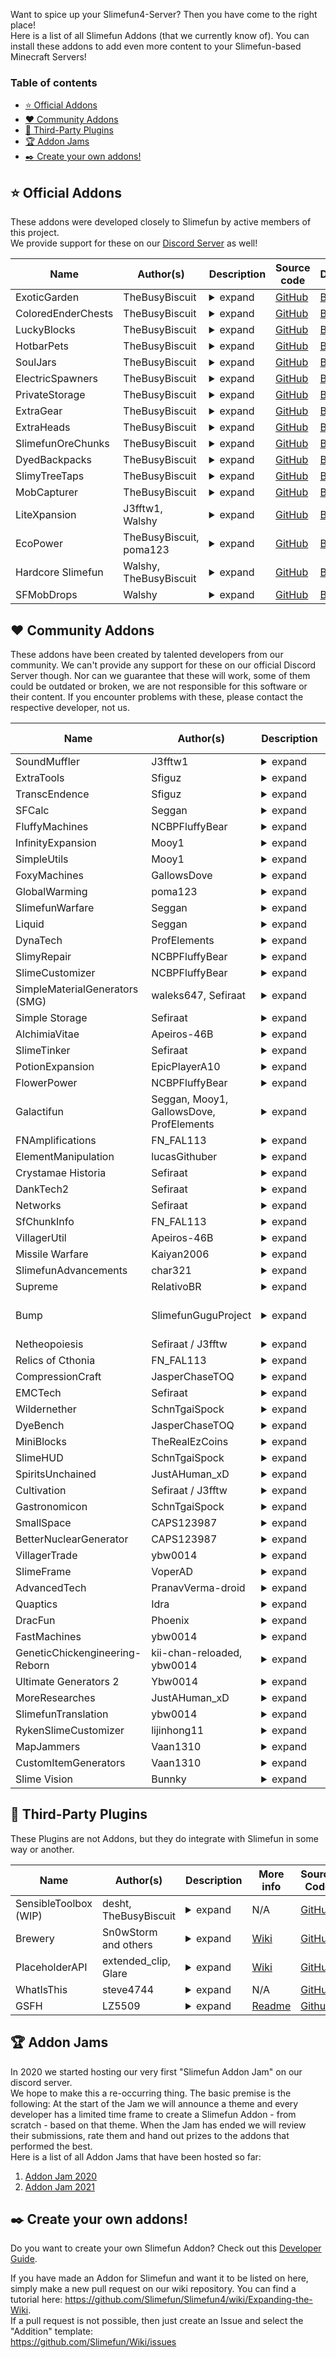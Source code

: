 Want to spice up your Slimefun4-Server? Then you have come to the right place!<br>
Here is a list of all Slimefun Addons (that we currently know of). You can install these addons to add even more content to your Slimefun-based Minecraft Servers!

### Table of contents
- [:star: Official Addons](#star-official-addons)
- [:heart: Community Addons](#heart-community-addons)
- [:gift: Third-Party Plugins](#gift-third-party-plugins)
- [:trophy: Addon Jams](#trophy-addon-jams)
- [:black_nib: Create your own addons!](#black_nib-create-your-own-addons)

## :star: Official Addons
These addons were developed closely to Slimefun by active members of this project.<br>
We provide support for these on our [Discord Server](https://discord.gg/slimefun) as well!

Name | Author(s) | Description | Source code | Download
------------- | --------- | ----------------------------------------------- | --------- | --------- |
ExoticGarden | TheBusyBiscuit | <details><summary>expand</summary>This Addon adds a lot of Plants, Trees and a bunch of food to Slimefun! You can do everything from growing Plum Trees to crafting "BBQ Bacon wrapped Cheese filled Hot Dogs".</details> | [GitHub](https://github.com/TheBusyBiscuit/ExoticGarden) | [Builds](https://thebusybiscuit.github.io/builds/TheBusyBiscuit/ExoticGarden/master/)
ColoredEnderChests | TheBusyBiscuit | <details><summary>expand</summary>This Addon adds global color-coded Ender Chests that work across dimensions, with Cargo Nets and more!</details> | [GitHub](https://github.com/TheBusyBiscuit/ColoredEnderChests) | [Builds](https://thebusybiscuit.github.io/builds/TheBusyBiscuit/ColoredEnderChests/master/)
LuckyBlocks | TheBusyBiscuit | <details><summary>expand</summary>This Addon adds Lucky Blocks, they are craftable but will also spawn in newly generated chunks. You can never know what happens if you open them!</details> | [GitHub](https://github.com/TheBusyBiscuit/luckyblocks-sf) | [Builds](https://thebusybiscuit.github.io/builds/TheBusyBiscuit/luckyblocks-sf/master/)
HotbarPets | TheBusyBiscuit | <details><summary>expand</summary>This Addon - which is inspired by the mod InventoryPets - adds "Pet"-Items to Slimefun. You can carry your Pets in your Hotbar and they will help you in various ways. But you need to feed them of course!</details> | [GitHub](https://github.com/TheBusyBiscuit/HotbarPets) | [Builds](https://thebusybiscuit.github.io/builds/TheBusyBiscuit/HotbarPets/master/)
SoulJars | TheBusyBiscuit | <details><summary>expand</summary>This Addon adds "Soul Jars" to the game. You can collect souls by killing a certain amount of mobs of the same type. You can then use this Soul Jar to craft Spawners.</details>| [GitHub](https://github.com/TheBusyBiscuit/SoulJars) | [Builds](https://thebusybiscuit.github.io/builds/TheBusyBiscuit/SoulJars/master/)
ElectricSpawners | TheBusyBiscuit | <details><summary>expand</summary>This Addon adds Electric Spawners. You can turn any Repaired Spawners into Electric ones and they will run off Electricity! You can turn them on and off in their GUI.</details> | [GitHub](https://github.com/TheBusyBiscuit/ElectricSpawners) | [Builds](https://thebusybiscuit.github.io/builds/TheBusyBiscuit/ElectricSpawners/master/)
PrivateStorage | TheBusyBiscuit | <details><summary>expand</summary>This Addon adds a lot of new Chests to Slimefun, explosive-resistant chests, private chests and also wooden chests for the various Wood Types in Minecraft.</details> | [GitHub](https://github.com/TheBusyBiscuit/PrivateStorage) | [Builds](https://thebusybiscuit.github.io/builds/TheBusyBiscuit/PrivateStorage/master/)
ExtraGear | TheBusyBiscuit | <details><summary>expand</summary>This Addon adds new Weapons and Armor to Slimefun. Most of them are related to Alloys and Metals within Slimefun.</details> | [GitHub](https://github.com/TheBusyBiscuit/ExtraGear) | [Builds](https://thebusybiscuit.github.io/builds/TheBusyBiscuit/ExtraGear/master/)
ExtraHeads | TheBusyBiscuit | <details><summary>expand</summary>This Addon adds new Heads to a lot of Minecraft Mobs. Take a look at the config to configure their drop-rate (which is also increased with a Sword Of Beheading).</details> | [GitHub](https://github.com/TheBusyBiscuit/ExtraHeads) | [Builds](https://blob.build/project/ExtraHeads)
SlimefunOreChunks | TheBusyBiscuit | <details><summary>expand</summary>This Addon adds all existing dusts to the GEO-Miner. You can get stuff like "Copper Ore Chunks" from the GEO-Miner and then turn those into Dusts using an Ore Crusher.</details> | [GitHub](https://github.com/TheBusyBiscuit/SlimefunOreChunks) | [Builds](https://thebusybiscuit.github.io/builds/TheBusyBiscuit/SlimefunOreChunks/master/)
DyedBackpacks | TheBusyBiscuit | <details><summary>expand</summary>This Addon adds 16 dyed variants for every Slimefun Backpack</details> | [GitHub](https://github.com/TheBusyBiscuit/DyedBackpacks) | [Builds](https://thebusybiscuit.github.io/builds/TheBusyBiscuit/DyedBackpacks/master/)
SlimyTreeTaps | TheBusyBiscuit | <details><summary>expand</summary>This Addon adds Tree Taps and rubber, an alternative way to obtain Plastic Sheets.</details> | [GitHub](https://github.com/TheBusyBiscuit/SlimyTreeTaps) | [Builds](https://thebusybiscuit.github.io/builds/TheBusyBiscuit/SlimyTreeTaps/master/)
MobCapturer | TheBusyBiscuit | <details><summary>expand</summary>This Addon adds a Mob Capturing Cannon which you can use to capture mobs as items. You can find more info on the project page, it is inspired by the Safari-Nets from the mod MineFactory Reloaded.</details> | [GitHub](https://github.com/Slimefun-Addon-Community/MobCapturer) | [Builds](https://blob.build/project/MobCapturer)
LiteXpansion | J3fftw1, Walshy | <details><summary>expand</summary>A remake of SlimeXpansion but without many of the unused items. This addon won't be as packed as SlimeXpansion as the name says, it will rather be "Lite".</details> | [GitHub](https://github.com/Slimefun-Addon-Community/LiteXpansion) | [Builds](https://blob.build/project/LiteXpansion)
EcoPower | TheBusyBiscuit, poma123 | <details><summary>expand</summary>This addon is focused on climate-friendly and renewable energy sources. It features, wind turbines, steam turbines and more! You can even harness energy from lightning bolts!</details> | [GitHub](https://github.com/TheBusyBiscuit/EcoPower) | [Builds](https://thebusybiscuit.github.io/builds/TheBusyBiscuit/EcoPower/master/)
Hardcore Slimefun | Walshy, TheBusyBiscuit | <details><summary>expand</summary>Hardcore Slimefun is an addon designed to make Slimefun as hard as possible for those who don't like a true challenge (or server owners who want to be nice to their players!). Features include research loss, research failures and android malfunctions with more to come!</details> | [GitHub](https://github.com/Slimefun-Addon-Community/HardcoreSlimefun) | [Builds](https://thebusybiscuit.github.io/builds/Slimefun-Addon-Community/HardcoreSlimefun/main/)
SFMobDrops | Walshy | <details><summary>expand</summary>SFMobDrops is an addon that lets server owners configure any sort of mob (standard, custom, whatever) drop Slimefun items. Simple but with lots of configurability if you want it!</details> | [GitHub](https://github.com/WalshyDev/SFMobDrops) | [Builds](https://blob.build/project/SFMobDrops)

## :heart: Community Addons
These addons have been created by talented developers from our community.
We can't provide any support for these on our official Discord Server though.
Nor can we guarantee that these will work, some of them could be outdated or broken, we are not responsible for this software or their content.
If you encounter problems with these, please contact the respective developer, not us.

Name | Author(s) | Description | More info | Source Code | Download
------------- | --------- | ----------------------------------------------- | --------- | --------- | --------- |
SoundMuffler | J3fftw1 | <details><summary>expand</summary>This Addon adds a machine which has the ability to muffle sound.</details> | N/A | [GitHub](https://github.com/Slimefun-Addon-Community/SoundMuffler) | [Builds](https://thebusybiscuit.github.io/builds/J3fftw1/SoundMuffler/master/)
ExtraTools | Sfiguz | <details><summary>expand</summary>ExtraTools is a Slimefun4 Addon created to supply useful tools which, although unnecessary, are certain to improve your Slimefun experience.</details> | N/A | [GitHub](https://github.com/Sfiguz7/ExtraTools) | [Builds](https://thebusybiscuit.github.io/builds/Sfiguz7/ExtraTools/master/)
TranscEndence | Sfiguz | <details><summary>expand</summary>This Addon adds tools to get permanent potion effects via a quantum physics-like experience. It was submitted as an entry to the 2020 Slimefun Addon Jam.</details> | N/A | [GitHub](https://github.com/Sfiguz7/TranscEndence) | [Builds](https://blob.build/project/TranscEndence)
SFCalc | Seggan | <details><summary>expand</summary>This addon is a continuation of the old SlimeCalculator by John000708. It provides a command to calculate the required amounts of base resources for any given Slimefun item.</details> | N/A | [GitHub](https://github.com/Seggan/SFCalc) | [Builds](https://blob.build/project/SFCalc)
FluffyMachines | NCBPFluffyBear | <details><summary>expand</summary>This addon adds early and late game machines, generators, and items to make automation more fun. Among these are the Auto Crafting Table, Auto Ancient Altar, and Ender Chest Cargo Nodes.</details> | [Readme](https://github.com/NCBPFluffyBear/FluffyMachines/blob/master/README.md) | [GitHub](https://github.com/NCBPFluffyBear/FluffyMachines) | [Builds](https://blob.build/project/FluffyMachines)
InfinityExpansion | Mooy1 | <details><summary>expand</summary>This addon adds many machines and endgame crafting recipes.</details> | [Readme](https://github.com/Mooy1/InfinityExpansion/blob/master/README.md) | [GitHub](https://github.com/Mooy1/InfinityExpansion) | [Builds](https://thebusybiscuit.github.io/builds/Mooy1/InfinityExpansion/master/)
SimpleUtils | Mooy1 | <details><summary>expand</summary>This addon adds a few simple & useful tools and blocks.</details> | [Readme](https://github.com/Mooy1/SimpleUtils/blob/master/README.md) | [GitHub](https://github.com/Mooy1/SimpleUtils) | [Builds](https://thebusybiscuit.github.io/builds/Mooy1/SimpleUtils/master/)
FoxyMachines | GallowsDove | <details><summary>expand</summary>This addon adds various tools, machines and weapons, including Improvement Forge, Healing Bow, and Potion Mixer.</details> | [Readme](https://github.com/GallowsDove/FoxyMachines/blob/master/README.md) | [GitHub](https://github.com/GallowsDove/FoxyMachines) | [Builds](https://blob.build/project/FoxyMachines)
GlobalWarming | poma123 | <details><summary>expand</summary>This Slimefun addon aims to add climate change mechanics to the game.</details> | [Readme](https://github.com/poma123/GlobalWarming/blob/master/README.md) | [GitHub](https://github.com/poma123/GlobalWarming) | [Builds](https://thebusybiscuit.github.io/builds/poma123/GlobalWarming/master/)
SlimefunWarfare | Seggan | <details><summary>expand</summary>This addon adds guns, chemical grenades, and more war stuff to Slimefun.</details> | N/A | [GitHub](https://github.com/Seggan/SlimefunWarfare) | [Builds](https://blob.build/project/SlimefunWarfare)
Liquid | Seggan | <details><summary>expand</summary>This addon adds liquid version of Slimefun metals and alloys. It also adds ways to more efficiently make alloys with the molten metals.</details> | N/A | [GitHub](https://github.com/Seggan/Liquid) | [Builds](https://thebusybiscuit.github.io/builds/Seggan/Liquid/master/)
DynaTech | ProfElements | <details><summary>expand</summary>An addon that adds random technology that happens to be dynamic in some concepts.</details> | [Readme](https://github.com/ProfElements/DynaTech/blob/master/README.md) | [GitHub](https://github.com/ProfElements/DynaTech) | [Builds](https://blob.build/project/DynaTech)
SlimyRepair | NCBPFluffyBear | <details><summary>expand</summary>An addon that allows players to repair Slimefun tools and weapons using customizable vanilla or Slimefun materials.</details> | [Readme](https://github.com/NCBPFluffyBear/SlimyRepair/blob/master/README.md) | [GitHub](https://github.com/NCBPFluffyBear/SlimyRepair) | [Builds](https://thebusybiscuit.github.io/builds/NCBPFluffyBear/SlimyRepair/master)
SlimeCustomizer | NCBPFluffyBear | <details><summary>expand</summary>An addon that allows server owners to easily build their own Slimefun machines without any coding knowledge.</details> | [Readme](https://github.com/NCBPFluffyBear/SlimeCustomizer/blob/master/README.md) | [GitHub](https://github.com/NCBPFluffyBear/SlimeCustomizer) | [Builds](https://thebusybiscuit.github.io/builds/NCBPFluffyBear/SlimeCustomizer/master)
SimpleMaterialGenerators (SMG) | waleks647, Sefiraat | <details><summary>expand</summary>A simple addon with simple generators to reduce some grind.</details> | [Readme](https://github.com/Sefiraat/SMG/blob/master/README.md) | [GitHub](https://github.com/Sefiraat/SMG) | [Builds](https://thebusybiscuit.github.io/builds/Sefiraat/SMG/master)
Simple Storage | Sefiraat | <details><summary>expand</summary>This addon adds 3 simple chests (Iron [2 x 45 slot], Gold [4 x 45 slot] and Diamond [6 x 45 slot] but thats just to start! Convert your Diamond chests into Inventory Cells and hook them up to a Network Chest to really get rolling! The Network Chest can access all nearby cells giving a max possible 305,100 stacks of storage for all your items (if you're crazy enough!). Cells can be named and given custom icons for true organisation.</details> | [Wiki](https://github.com/Sefiraat/Simple-Storage/wiki) | [GitHub](https://github.com/Sefiraat/Simple-Storage) | [Builds](https://thebusybiscuit.github.io/builds/Sefiraat/Simple-Storage/master/)
AlchimiaVitae | Apeiros-46B | <details><summary>expand</summary>An addon that adds some alternate ways to create alloys and carbon, powerful magical modifications to tools, and potent potions.</details> | [Readme](https://github.com/Apeiros-46B/AlchimiaVitae/blob/master/README.md) | [GitHub](https://github.com/Apeiros-46B/AlchimiaVitae) | [Builds](https://thebusybiscuit.github.io/builds/Apeiros-46B/AlchimiaVitae/master)
SlimeTinker | Sefiraat | <details><summary>expand</summary>SlimeTinker is a Slimefun4 addon that tries its best to recreate the amazing [Tinker's Construct Mod](https://www.curseforge.com/minecraft/mc-mods/tinkers-construct) in Vanilla Minecraft. Melt metals, alloy them together, cast metals out into blocks, nuggets, tool parts and more. Build custom tools with properties dependant on the metals used. Tools do not break but instead they can be repaired with kits. Swap out parts as wanted and add special modifiers.</details> | [Wiki](https://github.com/Sefiraat/SlimeTinker/wiki) | [GitHub](https://github.com/Sefiraat/slimeTinker) | [Builds](https://blob.build/project/SlimeTinker)
PotionExpansion | EpicPlayerA10 | <details><summary>expand</summary>An addon which adds new potions that give you legal xray!</details> | [Readme](https://github.com/EpicPlayerA10/PotionExpansion/blob/master/README.md) | [GitHub](https://github.com/EpicPlayerA10/PotionExpansion) | [Builds](https://thebusybiscuit.github.io/builds/EpicPlayerA10/PotionExpansion/master/)
FlowerPower | NCBPFluffyBear | <details><summary>expand</summary>FlowerPower is a magic addon centered around experience and flowers. The base of each recipe requires various flowers, and different items are crafted along the way to make mid to endgame items. A majority of these items function by consuming experience in exchange for a certain effect or buff.</details> | [Readme](https://github.com/NCBPFluffyBear/FlowerPower/blob/master/README.md) | [GitHub](https://github.com/NCBPFluffyBear/FlowerPower/) | [Builds](https://blob.build/project/FlowerPower)
Galactifun | Seggan, Mooy1, GallowsDove, ProfElements | <details><summary>expand</summary>Galactifun is an addon inspired by ClayTech and the mod Galacticraft. It adds multiple planets, rockets, space stations, and more!</details> | [Readme](https://github.com/Slimefun-Addon-Community/Galactifun/blob/master/README.md) | [GitHub](https://github.com/Slimefun-Addon-Community/Galactifun/) | [Builds](https://blob.build/project/Galactifun)
FNAmplifications | FN_FAL113 | <details><summary>expand</summary>A four in one addon that includes my FN Solar Generator, Material Generator, Machinery and Power Xpansion Addons which are based from the addons made by the slimefun addon community. The addon also adds variety of items from gems, staffs, quivers, gears and many more! All of it awaits to be crafted by you!</details> | [Readme](https://github.com/FN-FAL113/FN-FAL-s-Amplifications/blob/main/README.md) | [GitHub](https://github.com/FN-FAL113/FN-FAL-s-Amplifications) | [Builds](https://blob.build/project/FNAmplifications)
ElementManipulation | lucasGithuber | <details><summary>expand</summary>A Slimefun addon that adds periodic table elements and more machines, giving the player the capacity to create items using these elements.</details> | [Readme](https://github.com/lucasGithuber/Element-Manipulation/blob/master/README.md) | [GitHub](https://github.com/lucasGithuber/Element-Manipulation) | [Builds](https://thebusybiscuit.github.io/builds/lucasGithuber/Element-Manipulation/master/)
Crystamae Historia | Sefiraat | <details><summary>expand</summary>Crystamae Historia is a large-scale magic addon that adds a brand new series of crafting mechanics allowing players to craft magical gadgets, spells and tools. Crysta has a deep progression system, massive amounts of lore and enough spells/gadgets to keep any player engaged for a long, long, time.</details> | [Wiki](https://github.com/Sefiraat/CrystamaeHistoria/wiki) | [GitHub](https://github.com/Sefiraat/CrystamaeHistoria) | [Builds](https://thebusybiscuit.github.io/builds/Sefiraat/CrystamaeHistoria/master/)
DankTech2 | Sefiraat | <details><summary>expand</summary>DankTech is a plugin that attempts to recreate the Dank Storage Mod and /Dank/Null/ items from Modded. Features include mass volume storage backpacks with auto-voiding, building, easy unloading and more!</details> | [Wiki](https://github.com/Sefiraat/DankTech2/wiki) | [GitHub](https://github.com/Sefiraat/DankTech2) | [Builds](https://thebusybiscuit.github.io/builds/Sefiraat/DankTech2/master/)
Networks | Sefiraat | <details><summary>expand</summary>Networks is an addon that aims to provide a AE2/Refined Storage style storage solution in a straight-forward but powerful manner. The addon works alongside core-slimefun cargo to allow you to insert mass storage along side your current automation with ease</details> | [Wiki](https://github.com/Sefiraat/Networks/wiki) | [GitHub](https://github.com/Sefiraat/Networks) | [Builds](https://blob.build/project/Networks)
SfChunkInfo | FN_FAL113 | <details><summary>expand</summary>Scan the amount of slimefun blocks in a chunk using a single command.</details> | [Readme](https://github.com/FN-FAL113/SfChunkInfo/blob/main/README.md) | [GitHub](https://github.com/FN-FAL113/SfChunkInfo) | [Builds](https://blob.build/project/SfChunkInfo)
VillagerUtil | Apeiros-46B | <details><summary>expand</summary>VillagerUtil adds a few tools that allow for easy transportation of villagers, curing zombified villagers, cycling trades and more.</details> | [Readme](https://github.com/Apeiros-46B/VillagerUtil/blob/main/README.md) | [GitHub](https://github.com/Apeiros-46B/VillagerUtil) | [Builds](https://thebusybiscuit.github.io/builds/Apeiros-46B/VillagerUtil/main)
Missile Warfare | Kaiyan2006 | <details><summary>expand</summary>Missile Warfare adds a bunch of missiles to Slimefun that can be fired at others!</details> | N/A | [GitHub](https://github.com/koiboi-dev/MissileWarfare) | [Releases](https://github.com/koiboi-dev/MissileWarfare/releases)
SlimefunAdvancements | char321 | <details><summary>expand</summary>SlimefunAdvancements adds fully configurable advancements to Slimefun. Easily create your own progression!</details> | [Readme](https://github.com/qwertyuioplkjhgfd/SlimefunAdvancements/blob/main/README.md) | [Github](https://github.com/qwertyuioplkjhgfd/SlimefunAdvancements) | [Builds](https://blob.build/project/SlimefunAdvancements)
Supreme | RelativoBR | <details><summary>expand</summary>Supreme is an addon for Slimefun which adds 100+ various new resources that will allow you to craft powerful new items, weapons, tools and armor. These can be made up from titanium, aurum, adamantium, thornium with some being magical, rare, epic, legendary or supreme! It also adds 12 new electric generators, 5 new capacitors and even more... </details> | [Readme](https://github.com/RelativoBR/Supreme/blob/main/README.md) | [Github](https://github.com/RelativoBR/Supreme) | [Builds](https://blob.build/project/Supreme)
Bump | SlimefunGuguProject | <details><summary>expand</summary>A Slimefun addon that adds magic weapons, food and an appraisal system. Through the appraisal system, you could even get an 8 star weapon or armor.</details> | [Readme](https://github.com/SlimefunGuguProject/Bump/blob/main/README.md) | [Github](https://github.com/SlimefunGuguProject/Bump) | [Builds (via Third-Party site)](https://builds.guizhanss.com/SlimefunGuguProject/Bump/main/)
Netheopoiesis | Sefiraat / J3fftw | <details><summary>expand</summary>This addon was our entry into the Slimefun Addon Jam 2022. The premise of the addon is to allow players to play vanilla Minecraft and Slimefun solely within the Nether. You can purify and beautify the Nether over time including changing biomes, spawns and lots lots more. This is held up by a robust plant growing/breeding and harvesting system with plants that fullfill many functions including activities like spawning mobs, growing trees, dropping items and more. A branching but linear progression through the addon should provide lots of content, with more to come.</details> | [Readme](https://github.com/Sefiraat/Netheopoiesis/blob/master/README.md) | [Github](https://github.com/Sefiraat/Netheopoiesis) | [Builds](https://thebusybiscuit.github.io/builds/Sefiraat/Netheopoiesis/master/)
Relics of Cthonia | FN_FAL113 | <details><summary>expand</summary>An entry for addon jam 2022 which introduces relics in the nether dimension. These relics can be mined or unearthed from blocks and can also drop from mobs. One can trade these relics to piglins and receive awesome rewards! Be part of a new adventure on seeking the path to fortune by discovering these relics!</details> | [Readme](https://github.com/FN-FAL113/RelicsOfCthonia/blob/main/README.md) | [Github](https://github.com/FN-FAL113/RelicsOfCthonia) | [Builds](https://blob.build/project/RelicsOfCthonia)
CompressionCraft | JasperChaseTOQ | <details><summary>expand</summary>CompressionCraft is an addon based on bulk, so far it consists of bulk storage with more features and content to come.</details> | [Readme](https://github.com/JasperChaseTOQ/CompressionCraft/blob/master/README.md) | [Github](https://github.com/JasperChaseTOQ/CompressionCraft) | [Builds](https://thebusybiscuit.github.io/builds/JasperChaseTOQ/CompressionCraft/master/)
EMCTech | Sefiraat | <details><summary>expand</summary>EMCTech is a Slimefun4 addon that allows players to convert their items into EMC, a form of currency that is stored on the player. Players can then use this EMC to form new, different, items. Contains multiple machines and a tiered progression system with many limiting factors to try to curb inflation. See the wiki for further information.</details> | [Readme](https://github.com/Sefiraat/EMCTech/blob/master/README.md) | [Github](https://github.com/Sefiraat/EMCTech) | [Builds](https://thebusybiscuit.github.io/builds/Sefiraat/EMCTech/master/)
Wildernether | SchnTgaiSpock | <details><summary>expand</summary>Wildernether is a Slimefun4 addon that improves survivability in the nether by adding food and tools that can easily be crafted there. Wildernether plants can only be harvested in the nether, and there are many new recipes to cook from them.</details> | [Wiki](https://github.com/SchnTgaiSpock/Wildernether/wiki/) | [Github](https://github.com/SchnTgaiSpock/Wildernether) | [Builds](https://blob.build/project/Wildernether)
DyeBench | JasperChaseTOQ | <details><summary>expand</summary>Dye Bench is an addon that adds 1 machine and 16 items to the game which are the dye bench and pigments respectively, pigments are reusable dyes.</details> | [Readme](https://github.com/JasperChaseTOQ/DyeBench/blob/master/README.md) | [Github](https://github.com/JasperChaseTOQ/DyeBench) | [Builds](https://thebusybiscuit.github.io/builds/JasperChaseTOQ/DyeBench/master/)
MiniBlocks | TheRealEzCoins | <details><summary>expand</summary>MiniBlocks is an addon focused on enhancing details within buildings by introducing small versions of blocks and items.</details> | [Readme](https://github.com/TheRealEzCoins/MiniBlocks/blob/master/README.md) | [Github](https://github.com/TheRealEzCoins/MiniBlocks) | [Builds](https://thebusybiscuit.github.io/builds/TheRealEzCoins/MiniBlocks/master/)
SlimeHUD | SchnTgaiSpock | <details><summary>expand</summary>SlimeHUD adds a WAILA display similar to WhatIsThis, but with extended funcitonality and customization.</details> | [Readme](https://github.com/SchnTgaiSpock/SlimeHUD/blob/master/README.md) | [Github](https://github.com/SchnTgaiSpock/SlimeHUD) | [Builds](https://blob.build/project/SlimeHUD)
SpiritsUnchained | JustAHuman_xD | <details><summary>expand</summary>Spirits Unchained is an addon focused on a new mechanic, Spirits! Spirits can be found roaming the wild or have a chance at getting released when killing a mob! Players can catch or bottle spirits and discover each type's unique effects on its user. But be careful, spirits will not always be friendly. Spirits also has a built-in guide book that you can access through the Slimefun guide if you need help using the addon!</details> | [Readme](https://github.com/JustAHuman-xD/SpiritsUnchained/blob/master/README.md) | [Github](https://github.com/JustAHuman-xD/SpiritsUnchained) | [Builds](https://blob.build/project/SpiritsUnchained)
Cultivation | Sefiraat / J3fftw | <details><summary>expand</summary>Cultivation is an addon that works to emulate elements of Mystical Agriculture, Cooking for BlockHeads and HarvestCraft in a vanilla experience. Using 1.19.4 features to produce spectacular modded-style blocks. We offer over 90 plants that generate vanilla resources like ores, mobs drops etc., over 90 bushes and custom tree builds that can be harvested for produce used for Cooking. Regards to cooking, you can build you own kitchen in a desgin you see fit and cook freely resulting in foods with effects such as healing, potion effects, teleportation, mob spawning and more!</details> | [Readme](https://github.com/Sefiraat/Cultivation/blob/main/README.md) | [Github](https://github.com/Sefiraat/Cultivation) | [Builds](https://thebusybiscuit.github.io/builds/Sefiraat/Cultivation/main/)
Gastronomicon | SchnTgaiSpock | <details><summary>expand</summary>A Slimefun addon that adds hundreds of new foods to craft and eat</details> | [Readme](https://github.com/SchnTgaiSpock/Gastronomicon/blob/master/README.md) | [Github](https://github.com/SchnTgaiSpock/Gastronomicon) | [Builds](https://blob.build/project/Gastronomicon)
SmallSpace | CAPS123987 | <details><summary>expand</summary>This addon helps you when you have small space, just place a block, right click it and you will be teleported to your space, you can also add members using /smallspace addMember</details> | [Readme](https://github.com/CAPS123987/SmallSpace/blob/master/README.md) | [Github](https://github.com/CAPS123987/SmallSpace) | [Builds](https://thebusybiscuit.github.io/builds/CAPS123987/SmallSpace/master/)
BetterNuclearGenerator | CAPS123987 | <details><summary>expand</summary>This addon adds a more powerful, and more realistic, nuclear reactor to use for more versatile power generation.</details> | [Readme](https://github.com/CAPS123987/Better-Nuclear-Generator/blob/master/README.md) | [Github](https://github.com/CAPS123987/Better-Nuclear-Generator) | [Builds](https://blob.build/project/Better-Nuclear-Reactor)
VillagerTrade | ybw0014 | <details><summary>expand</summary>This addon allows servers to add more trades for villager and wandering traders with any Slimefun or custom items.</details> | [Readme](https://github.com/ybw0014/VillagerTrade/blob/master/README.md) | [Github](https://github.com/ybw0014/VillagerTrade) | [Builds](https://blob.build/project/VillagerTrade)
SlimeFrame | VoperAD | <details><summary>expand</summary>A Slimefun addon inspired by Warframe that adds new machines, generators and a relic system.</details> | [Readme](https://github.com/VoperAD/SlimeFrame/blob/main/README.md) | [Github](https://github.com/VoperAD/SlimeFrame) | [SpigotMC](https://www.spigotmc.org/resources/slimeframe.111432/)
AdvancedTech | PranavVerma-droid | <details><summary>expand</summary>AdvancedTech is an immersive add-on that brings exciting new things like handheld diggers and new solar panels!</details> | [Readme](https://github.com/PranavVerma-droid/AdvancedTech#readme) | [Github](https://github.com/PranavVerma-droid/AdvancedTech) | [Builds](https://thebusybiscuit.github.io/builds/PranavVerma-droid/AdvancedTech/dev/)
Quaptics | Idra | <details><summary>expand</summary>Quaptics adds Magic Quantum Lasers™, large multiblocks, an excessive amount of eye candy, and an overcomplicated electric-circuit inspired energy system. What more do you want?</details> | [Readme](https://github.com/LordIdra/Quaptics#readme) | [Github](https://github.com/LordIdra/Quaptics) | [Builds](https://blob.build/project/Quaptics)
DracFun | Phoenix | <details><summary>expand</summary>DracFun adds new powerful tools, machines, and items which are based upon the plugin's main resource - Draconium.</details> | [Modrinth](https://modrinth.com/plugin/dracfun) | N/A | [Modrinth](https://modrinth.com/plugin/dracfun/versions)
FastMachines | ybw0014 | <details><summary>expand</summary>FastMachines can bulk craft items with energy, can craft without the need to put ingredients in order.</details> | [Readme](https://github.com/ybw0014/FastMachines#readme) | [GitHub](https://github.com/ybw0014/FastMachines) | [Builds](https://blob.build/project/FastMachines)
GeneticChickengineering-Reborn | kii-chan-reloaded, ybw0014 | <details><summary>expand</summary>Genetic Chickengineering (GCE) is a mid- to late-game, resource-generating plugin heavily inspired by the Forge mod Chicken. GCE allows players to selectively breed special chickens to passively produce various vanilla resources, plus some Slimefun resources (mostly metal ore dusts).</details> | [Readme](https://github.com/ybw0014/GeneticChickengineering-Reborn#readme) | [GitHub](https://github.com/ybw0014/GeneticChickengineering-Reborn) | [Builds](https://blob.build/project/GeneticChickengineering-Reborn)
Ultimate Generators 2 | Ybw0014 | <details><summary>expand</summary>Ultimate Generators 2 is a Slimefun addon that adds more ultimate generators. It is based on UltimateGenerators by freeze-dolphin.</details> | [Readme](https://github.com/GuizhanCraft/UltimateGenerators2) | [Github](https://github.com/GuizhanCraft/UltimateGenerators2) | [Builds](https://blob.build/project/UltimateGenerators2)
MoreResearches | JustAHuman_xD | <details><summary>expand</summary>MoreResearches is a new simple Slimefun Addon that gives server owners/admins the ability to create custom researches!</details> | [Readme](https://github.com/JustAHuman-xD/MoreResearches#readme) | [Github](https://github.com/JustAHuman-xD/MoreResearches) | [Builds](https://blob.build/project/MoreResearches)
SlimefunTranslation | ybw0014 | <details><summary>expand</summary>SlimefunTranslation aims to translate Slimefun items (including addons) without modifying the actual item, but the packets.</details> | [Wiki](https://docs.ybw0014.dev/slimefun-translation/) | [GitHub](https://github.com/ybw0014/SlimefunTranslation) | [Builds](https://blob.build/project/SlimefunTranslation)
RykenSlimeCustomizer | lijinhong11 | <details><summary>expand</summary>RykenSlimeCustomizer lets you make your custom addon in a new way.</details> | [Wiki](https://rsc.hiworldmc.com) | [GitHub](https://github.com/SlimefunReloadingProject/RykenSlimeCustomizer-EN) | [Releases](https://github.com/SlimefunReloadingProject/RykenSlimeCustomizer-EN/releases)
MapJammers | Vaan1310 | <details><summary>expand</summary>A Slimefun addon that adds 3 different types of jammers. Their purpose is to hide from an online map (like dynmap) when the player has it in their inventory. Works with Dynmap and Squaremap.</details> | [Readme](https://github.com/Intybyte/MapJammers#readme) | [Github](https://github.com/Intybyte/MapJammers) | [Builds](https://blob.build/project/MapJammers)
CustomItemGenerators | Vaan1310 | <details><summary>expand</summary>A Slimefun addon that allows users to create fully customizable item generators via YAML configuration files. The plugin supports integration with all existing Slimefun addons, making it highly adaptable.</details> | [Readme](https://github.com/Intybyte/CustomItemGenerators#readme) | [Github](https://github.com/Intybyte/CustomItemGenerators)  | [Download](https://modrinth.com/plugin/customitemgenerators)
Slime Vision | Bunnky | <details><summary>expand</summary>Slime Vision is a Slimefun Addon that gives people a way to visualize their Slimefun machines and locate SF Block Storage data with ease.</details> | [Readme](https://github.com/Bunnky/SlimeVision#readme) | [GitHub](https://github.com/Bunnky/SlimeVision) | [Builds](https://blob.build/project/SlimeVision)

## :gift: Third-Party Plugins
These Plugins are not Addons, but they do integrate with Slimefun in some way or another.

Name | Author(s) | Description | More info | Source Code | Download
------------- | --------- | ----------------------------------------------- | --------- | --------- | --------- |
SensibleToolbox (WIP) | desht, TheBusyBiscuit | <details><summary>expand</summary>SensibleToolbox is a plugin very similar to Slimefun, it was originally developed by desht in 2014. TheBusyBiscuit took over it in late 2014 and continued to update it. We are currently updating it once more, it pairs and integrates into Slimefun pretty well!</details> | N/A | [GitHub](https://github.com/Slimefun/SensibleToolbox) | [Builds](https://thebusybiscuit.github.io/builds/Slimefun/SensibleToolbox/master/)
Brewery | Sn0wStorm and others | <details><summary>expand</summary>Brewery is a Bukkit / Spigot plugin for an alternate brewing process, including alcoholic Potions. It allows you to customize recipes, add your own beverages and more. Brewery supports the usage of items from Slimefun and any of its addons (including ExoticGarden) in their recipes.</details> | [Wiki](https://github.com/DieReicheErethons/Brewery/wiki) | [GitHub](https://github.com/DieReicheErethons/Brewery) | [Releases](https://github.com/DieReicheErethons/Brewery/releases)
PlaceholderAPI | extended_clip, Glare | <details><summary>expand</summary>Slimefun adds placeholders that can be used with PlaceholderAPI, you can find more Info on the Wiki link.</details> | [Wiki](https://github.com/Slimefun/Slimefun4/wiki/PlaceholderAPI) | [GitHub](https://github.com/PlaceholderAPI/PlaceholderAPI) | [SpigotMC](https://www.spigotmc.org/resources/placeholderapi.6245/)
WhatIsThis | steve4744 | <details><summary>expand</summary>WhatIsThis is a plugin inspired by the Minecraft mod WAILA, it adds a little info display to give you information about the block you are looking at. Later versions also support this feature for Slimefun blocks.</details> | N/A | [GitHub](https://github.com/steve4744/WhatIsThis) | [SpigotMC](https://www.spigotmc.org/resources/whatisthis-identify-the-block-you-are-looking-at-multi-language-support.65050/)
GSFH | LZ5509 | <details><summary>expand</summary>GSFH is a Slimefun4 and Geyser-Spigot addon with quite simple code to register heads from Slimefun4 to Geyser-Spigot</details> | [Readme](https://github.com/Hahaa13/Geyser-Slimefun-Heads/blob/master/README.md) | [Github](https://github.com/Hahaa13/Geyser-Slimefun-Heads) | [Releases](https://github.com/Hahaa13/Geyser-Slimefun-Heads/releases)

## :trophy: Addon Jams
In 2020 we started hosting our very first "Slimefun Addon Jam" on our discord server.<br>
We hope to make this a re-occurring thing. The basic premise is the following: At the start of the Jam we will announce a theme and every developer has a limited time frame to create a Slimefun Addon - from scratch - based on that theme. When the Jam has ended we will review their submissions, rate them and hand out prizes to the addons that performed the best.<br>
Here is a list of all Addon Jams that have been hosted so far:

1. [Addon Jam 2020](https://github.com/Slimefun/Slimefun4/wiki/Addon-Jam-2020)
2. [Addon Jam 2021](https://github.com/Slimefun/Slimefun4/wiki/Addon-Jam-2021)

## :black_nib: Create your own addons!
Do you want to create your own Slimefun Addon? Check out this [Developer Guide](https://github.com/Slimefun/Slimefun4/wiki/Developer-Guide).

If you have made an Addon for Slimefun and want it to be listed on here, simply make a new pull request on our wiki repository. You can find a tutorial here:
https://github.com/Slimefun/Slimefun4/wiki/Expanding-the-Wiki.  
If a pull request is not possible, then just create an Issue and select the "Addition" template:  
https://github.com/Slimefun/Wiki/issues
